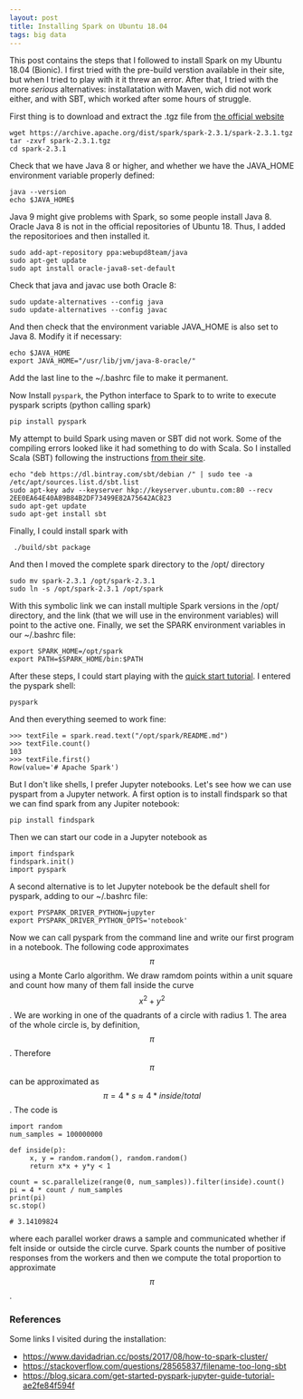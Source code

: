 ```yaml
---
layout: post
title: Installing Spark on Ubuntu 18.04
tags: big data
---
```


This post contains the steps that I followed to install Spark on my Ubuntu 18.04 (Bionic). I first tried with the pre-build verstion available in their site, but when I tried to play with it it threw an error. After that, I tried with the more *serious* alternatives: installatation with Maven, wich did not work either, and with SBT, which worked after some hours of struggle.


First thing is to download and extract the .tgz file from [the official website](http://spark.apache.org/downloads.html)


    wget https://archive.apache.org/dist/spark/spark-2.3.1/spark-2.3.1.tgz
    tar -zxvf spark-2.3.1.tgz
    cd spark-2.3.1


Check that we have Java 8 or higher, and whether we have the JAVA_HOME environment variable properly defined:

    java --version
    echo $JAVA_HOME$

Java 9 might give problems with Spark, so some people install Java 8. Oracle Java 8 is not in the official repositories of Ubuntu 18. Thus, I added the repositorioes and then installed it.

    sudo add-apt-repository ppa:webupd8team/java
    sudo apt-get update
    sudo apt install oracle-java8-set-default

 Check that java and javac use both Oracle 8:

    sudo update-alternatives --config java
    sudo update-alternatives --config javac
    
And then check that the environment variable JAVA_HOME is also set to Java 8. Modify it if necessary:

    echo $JAVA_HOME
    export JAVA_HOME="/usr/lib/jvm/java-8-oracle/"

Add the last line to the ~/.bashrc file to make it permanent.

Now Install `pyspark`, the Python interface to Spark to to write  to execute pyspark scripts (python calling spark)

    pip install pyspark

My attempt to build Spark using maven or SBT did not work. Some of the compiling errors looked like it had something to do with Scala. So I installed Scala (SBT) following the instructions [from their site](https://www.scala-sbt.org/download.html?_ga=2.151093565.506191957.1537690680-997580507.1537641438).

    echo "deb https://dl.bintray.com/sbt/debian /" | sudo tee -a /etc/apt/sources.list.d/sbt.list
    sudo apt-key adv --keyserver hkp://keyserver.ubuntu.com:80 --recv 2EE0EA64E40A89B84B2DF73499E82A75642AC823
    sudo apt-get update
    sudo apt-get install sbt

 Finally, I could install spark with
 
     ./build/sbt package

And then I moved the complete spark directory to the /opt/ directory

    sudo mv spark-2.3.1 /opt/spark-2.3.1
    sudo ln -s /opt/spark-2.3.1 /opt/spark

  
 With this symbolic link we can install multiple Spark versions in the /opt/ directory, and the link (that we will use in the environment variables) will point to the active one. Finally, we set the SPARK environment variables in our ~/.bashrc file:
 
    export SPARK_HOME=/opt/spark
    export PATH=$SPARK_HOME/bin:$PATH
 
After these steps, I could start playing with the [quick start tutorial](https://spark.apache.org/docs/latest/quick-start.html). I entered the pyspark shell:

    pyspark
   
And then everything seemed to work fine:
   
    >>> textFile = spark.read.text("/opt/spark/README.md")
    >>> textFile.count()
    103 
    >>> textFile.first()
    Row(value='# Apache Spark')

    
But I don't like shells, I prefer Jupyter notebooks. Let's see how we can use pyspart from a Jupyter network. A first option is to install findspark so that we can find spark from any Jupiter notebook:

    pip install findspark

Then we can start our code in a Jupyter notebook as
 
    import findspark
    findspark.init()
    import pyspark
 
A second alternative is to let Jupyter notebook be the default shell for pyspark, adding to our  ~/.bashrc file:

    export PYSPARK_DRIVER_PYTHON=jupyter
    export PYSPARK_DRIVER_PYTHON_OPTS='notebook'

Now we can call pyspark from the command line and write our first program in a notebook. The following code approximates $$\pi$$ using a Monte Carlo algorithm. We draw ramdom points within a unit square and count how many of them fall inside the curve  $$x^2 + y^2$$. We are working in one of the quadrants of a circle with radius 1. The area of the whole circle is, by definition, $$\pi$$. Therefore $$\pi$$ can be approximated as  $$ \pi= 4*s \approx 4 * inside / total$$. The code is

    import random
    num_samples = 100000000
    
    def inside(p):     
         x, y = random.random(), random.random()
         return x*x + y*y < 1

    count = sc.parallelize(range(0, num_samples)).filter(inside).count()
    pi = 4 * count / num_samples
    print(pi)
    sc.stop()
    
    # 3.14109824

where each parallel worker draws a sample and communicated whether if felt inside or outside the circle curve. Spark counts the number of positive responses from the workers and then we compute the total proportion to approximate $$\pi$$.

### References

Some links I visited during the installation:

* https://www.davidadrian.cc/posts/2017/08/how-to-spark-cluster/
* https://stackoverflow.com/questions/28565837/filename-too-long-sbt
* https://blog.sicara.com/get-started-pyspark-jupyter-guide-tutorial-ae2fe84f594f